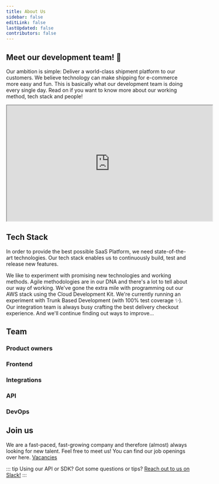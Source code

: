 ```yaml
---
title: About Us
sidebar: false
editLink: false
lastUpdated: false
contributors: false
---
```


## Meet our development team! :tada:

Our ambition is simple: Deliver a world-class shipment platform to our
customers. We believe technology can make shipping for e-commerce more easy and
fun. This is basically what our development team is doing every single day. Read
on if you want to know more about our working method, tech stack and people!

<iframe width="560" height="315" src="https://www.youtube.com/embed/Mayz5q9yyNI" title="Wij zijn MyParcel" allowfullscreen></iframe>

## Tech Stack

In order to provide the best possible SaaS Platform, we need state-of-the-art
technologies. Our tech stack enables us to continuously build, test and release
new features.
<Stack class="lg:grid-cols-5 md:grid-cols-4 grid-cols-3 items-center gap-16">
<MPImg src="/techstack/php.svg" alt="php logo" />
<MPImg src="/techstack/AWS.svg" alt="AWS logo" />
<MPImg src="/techstack/TS.svg" alt="typescript logo" />
<MPImg src="/techstack/JS.svg" alt="javascript logo" />
<MPImg src="/techstack/vue.svg" alt="Vue logo" />
</Stack>

We like to experiment with promising new technologies and working methods. Agile
methodologies are in our DNA and there's a lot to tell about our way of working.
We've gone the extra mile with programming out our AWS stack using the Cloud
Development Kit. We're currently running an experiment with Trunk Based
Development (with 100% test coverage :sparkles:). Our integration team is always
busy crafting the best delivery checkout experience. And we'll continue finding
out ways to improve...

## Team

### Product owners

<Stack class="lg:grid-cols-3 sm:grid-cols-2 grid-cols-1">
    <TeamMember name="Richard" normal="/2019/10/myparcel-development-team-richard-2.jpg" funny="/2019/10/myparcel-development-team-richard-1.jpg" />
    <TeamMember name="Mitchell" normal="/2020/11/mtichell-bokhove-normal.jpg" funny="/2020/11/mtichell-bokhove-fun.jpg" />
    <TeamMember name="Peter" normal="/2019/10/myparcel-development-team-peter-2.jpg" funny="/2019/10/myparcel-development-team-peter-1.jpg" />
    <TeamMember name="Frank" normal="/2019/10/myparcel-development-team-frank-2.jpg" funny="/2019/10/myparcel-development-team-frank-1.jpg" />
</Stack>

### Frontend

<Stack class="lg:grid-cols-3 sm:grid-cols-2 grid-cols-1">
    <TeamMember name="Alex" normal="/2019/10/myparcel-development-team-alex-2.jpg" funny="/2019/10/myparcel-development-team-alex-1.jpg" />
    <TeamMember name="Maarten" normal="/maarten-knijnenberg-normal.jpg" funny="/maarten-knijnenberg-fun.jpg" />
    <TeamMember name="Remco" normal="/remco-horters-normal.jpg" funny="/remco-horters-fun.jpg" />
    <TeamMember name="Harianto" normal="https://upload.wikimedia.org/wikipedia/en/7/77/EricCartman.png" />
    <TeamMember name="Jos" normal="/2019/10/myparcel-development-team-jos-2.jpg" funny="/2019/10/myparcel-development-team-jos-1.jpg" />
    <TeamMember name="Mitchell" normal="/2020/11/mtichell-bokhove-normal.jpg" funny="/2020/11/mtichell-bokhove-fun.jpg" />
</Stack>

### Integrations

<Stack class="lg:grid-cols-3 sm:grid-cols-2 grid-cols-1">
    <TeamMember 
        name="Edie" 
        normal="/2019/10/myparcel-development-team-edie.jpg" 
        funny="/2019/10/myparcel-development-team-edie.jpg" />
    <TeamMember 
        name="Joeri" 
        normal="/joeri-van-veen-normal.jpg" funny="/joeri-van-veen-fun.jpg" />
    <TeamMember
        name="Mark"
        normal="https://upload.wikimedia.org/wikipedia/en/7/77/EricCartman.png"
        funny="https://i.ytimg.com/vi/KGWgVZr0utQ/maxresdefault.jpg" />
    <TeamMember 
        name="Thijmen" 
        normal="https://upload.wikimedia.org/wikipedia/en/7/77/EricCartman.png" />
    <TeamMember 
        name="Richard" 
        normal="/2019/10/myparcel-development-team-richard-2.jpg" 
        funny="/2019/10/myparcel-development-team-richard-1.jpg" />
</Stack>

### API

<Stack class="lg:grid-cols-3 sm:grid-cols-2 grid-cols-1">
    <TeamMember name="Lester" normal="/2019/10/myparcel-development-team-lester-2.jpg" funny="/2019/10/myparcel-development-team-lester-1.jpg" />
    <TeamMember name="Jan-Willem" normal="/2019/10/myparcel-development-team-jan-willem-2.jpg" funny="/2019/10/myparcel-development-team-jan-willem-1.jpg" />
    <TeamMember name="Joost" normal="/2020/11/joost-florijn-normal.jpg" funny="/2020/11/joost-florijn-fun.jpg" />
    <TeamMember name="Nikita" normal="/nikita-verhoeven-normal.jpg" funny="/nikita-verhoeven-fun.jpg" />
    <TeamMember name="Teun" normal="https://upload.wikimedia.org/wikipedia/en/7/77/EricCartman.png" />
    <TeamMember name="Peter" normal="/2019/10/myparcel-development-team-peter-2.jpg" funny="/2019/10/myparcel-development-team-peter-1.jpg" />
</Stack>

### DevOps

<Stack class="lg:grid-cols-3 sm:grid-cols-2 grid-cols-1">
    <TeamMember name="Alwin" normal="/2019/10/myparcel-development-team-alwin-2.jpg" funny="/2019/10/myparcel-development-team-alwin-1.jpg" />
    <TeamMember name="Jacob" normal="/2019/10/myparcel-development-team-jacob-2.jpg" funny="/2019/10/myparcel-development-team-jacob-1.jpg" />
    <TeamMember name="Remco" normal="https://upload.wikimedia.org/wikipedia/en/7/77/EricCartman.png" />
    <TeamMember name="Frank" normal="/2019/10/myparcel-development-team-frank-2.jpg" funny="/2019/10/myparcel-development-team-frank-1.jpg" />
</Stack>

## Join us

We are a fast-paced, fast-growing company and therefore (almost) always looking
for new talent. Feel free to meet us! You can find our job openings over
here. [Vacancies](https://www.myparcel.nl/vacature/development/)

::: tip
Using our API or SDK? Got some questions or
tips? [Reach out to us on Slack!](https://join.slack.com/t/myparcel-dev/shared_invite/enQtNDkyNTg3NzA1MjM4LWQ5MWE5MTQ3MDg4YjU5NzdjYjk0OTY1ZDJiYjU5YzJjNzk3Yzk3NGY0OWFkZDU4MDYwZDEyZDlhZTgzOWM1MjI)
:::
